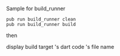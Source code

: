 Sample for build_runner


```
pub run build_runner clean
pub run build_runner build
```

then


display build target 's dart code 's file name